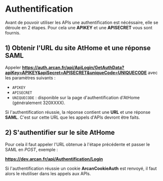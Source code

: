 # Authentification

Avant de pouvoir utiliser les APIs une authentification est nécéssaire, elle se déroule en 2 étapes. Pour cela une **APIKEY** et une **APISECRET** vous sont fournis.

## 1) Obtenir l'URL du site AtHome et une réponse SAML

Appeler **https://auth.arcan.fr/api/ApiLogin/GetAuthData?apiKey=APIKEY&apiSecret=APISECRET&uniqueCode=UNIQUECODE** avec les paramètres suivants :

- `APIKEY`
- `APISECRET`
- `UNIQUECODE` : disponible sur la page d'authentification d'AtHome (généralement 320XXXX).

Si l'authentification réussie, la réponse contient une **URL** et une réponse **SAML**. C'est sur cette URL que les appels d'APIs devront être faits.

## 2) S'authentifier sur le site AtHome

Pour cela il faut appeler l'URL obtenue à l'étape précédente et passer le SAML en *POST*, exemple :

**https://dev.arcan.fr/api/Authentification/Login**

Si l'authentification réussie un cookie **ArcanCookieAuth** est renvoyé, il faut alors le réutiliser dans les appels aux APIs.
